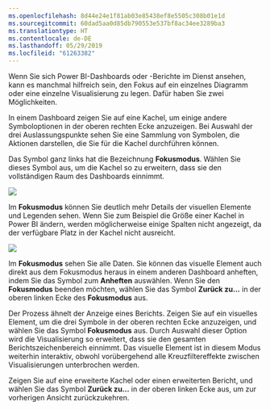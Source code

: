 ```yaml
---
ms.openlocfilehash: 8d44e24e1f81ab03e85438ef8e5505c308b01e1d
ms.sourcegitcommit: 60dad5aa0d85db790553e537bf8ac34ee3289ba3
ms.translationtype: HT
ms.contentlocale: de-DE
ms.lasthandoff: 05/29/2019
ms.locfileid: "61263382"
---
```

Wenn Sie sich Power BI-Dashboards oder -Berichte im Dienst ansehen, kann es manchmal hilfreich sein, den Fokus auf ein einzelnes Diagramm oder eine einzelne Visualisierung zu legen. Dafür haben Sie zwei Möglichkeiten.

In einem Dashboard zeigen Sie auf eine Kachel, um einige andere Symboloptionen in der oberen rechten Ecke anzuzeigen. Bei Auswahl der drei Auslassungspunkte sehen Sie eine Sammlung von Symbolen, die Aktionen darstellen, die Sie für die Kachel durchführen können.

Das Symbol ganz links hat die Bezeichnung **Fokusmodus**. Wählen Sie dieses Symbol aus, um die Kachel so zu erweitern, dass sie den vollständigen Raum des Dashboards einnimmt.

![](media/4-4b-display-visuals-tiles-fullscreen/4-4b_1.png)

Im **Fokusmodus** können Sie deutlich mehr Details der visuellen Elemente und Legenden sehen. Wenn Sie zum Beispiel die Größe einer Kachel in Power BI ändern, werden möglicherweise einige Spalten nicht angezeigt, da der verfügbare Platz in der Kachel nicht ausreicht.

![](media/4-4b-display-visuals-tiles-fullscreen/4-4b_2.png)

Im **Fokusmodus** sehen Sie alle Daten. Sie können das visuelle Element auch direkt aus dem Fokusmodus heraus in einem anderen Dashboard anheften, indem Sie das Symbol zum **Anheften** auswählen. Wenn Sie den **Fokusmodus** beenden möchten, wählen Sie das Symbol **Zurück zu...** in der oberen linken Ecke des **Fokusmodus** aus.

Der Prozess ähnelt der Anzeige eines Berichts. Zeigen Sie auf ein visuelles Element, um die drei Symbole in der oberen rechten Ecke anzuzeigen, und wählen Sie das Symbol **Fokusmodus** aus. Durch Auswahl dieser Option wird die Visualisierung so erweitert, dass sie den gesamten Berichtszeichenbereich einnimmt. Das visuelle Element ist in diesem Modus weiterhin interaktiv, obwohl vorübergehend alle Kreuzfiltereffekte zwischen Visualisierungen unterbrochen werden.

Zeigen Sie auf eine erweiterte Kachel oder einen erweiterten Bericht, und wählen Sie das Symbol **Zurück zu...** in der oberen linken Ecke aus, um zur vorherigen Ansicht zurückzukehren.

